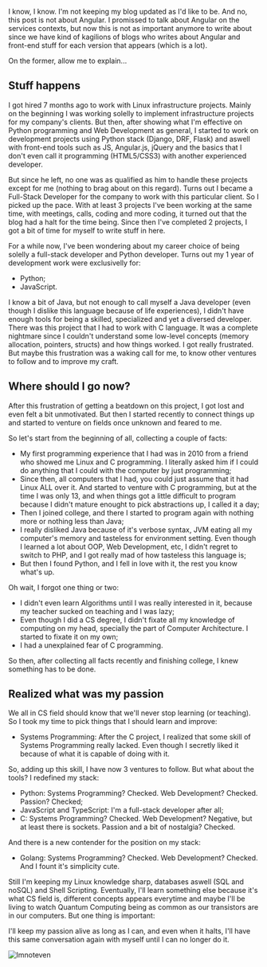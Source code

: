 I know, I know. I'm not keeping my blog updated as I'd like to be. And no, this
post is not about Angular. I promissed to talk about Angular on the services
contexts, but now this is not as important anymore to write about since we have
kind of kagilions of blogs who writes about Angular and front-end stuff for each
version that appears (which is a lot).

On the former, allow me to explain...

## Stuff happens

I got hired 7 months ago to work with Linux infrastructure projects.
Mainly on the beginning I was working solelly to implement infrastructure
projects for my company's clients. But then, after showing what I'm effective
on Python programming and Web Development as general, I started to work on
development projects using Python stack (Django, DRF, Flask) and aswell with
front-end tools such as JS, Angular.js, jQuery and the basics that I don't even
call it programming (HTML5/CSS3) with another experienced developer.

But since he left, no one was as qualified as him to handle these projects
except for me (nothing to brag about on this regard). Turns out I became a
Full-Stack Developer for the company to work with this particular client. So I
picked up the pace. With at least 3 projects I've been working at the same time,
with meetings, calls, coding and more coding, it turned out that the blog had a
halt for the time being. Since then I've completed 2 projects, I got a bit of
time for myself to write stuff in here.

For a while now, I've been wondering about my career choice of being solelly a
full-stack developer and Python developer. Turns out my 1 year of development
work were exclusivelly for:

- Python;
- JavaScript.

I know a bit of Java, but not enough to call myself a Java developer (even
though I dislike this language because of life experiences), I didn't have enough
tools for being a skilled, specialized and yet a diversed developer.
There was this project that I had to work with C language. It was a complete
nightmare since I couldn't understand some low-level concepts (memory allocation,
pointers, structs) and how things worked. I got really frustrated. But maybe
this frustration was a waking call for me, to know other ventures to follow and
to improve my craft.

## Where should I go now?

After this frustration of getting a beatdown on this project, I got lost and
even felt a bit unmotivated. But
then I started recently to connect things up and started to venture on fields 
once unknown and feared to me.

So let's start from the beginning of all, collecting a couple of facts:

- My first programming experience that I had was in 2010 from a friend who showed
me Linux and C programming. I literally asked him if I could do anything that I
could with the computer by just programming;
- Since then, all computers that I had, you could just assume that it had Linux
ALL over it. And started to venture with C programming, but at the time I was only
13, and when things got a little difficult to program because I didn't mature
enought to pick abstractions up, I called it a day;
- Then I joined college, and there I started to program again with nothing more
or nothing less than Java;
- I really disliked Java because of it's verbose syntax, JVM eating all my computer's
memory and tasteless for environment setting. Even though I learned a lot about
OOP, Web Development, etc, I didn't regret to switch to PHP, and I got really mad
of how tasteless this language is;
- But then I found Python, and I fell in love with it, the rest you know what's up.

Oh wait, I forgot one thing or two:

- I didn't even learn Algorithms until I was really interested in it, because
my teacher sucked on teaching and I was lazy;
- Even though I did a CS degree, I didn't fixate all my knowledge of computing
on my head, specially the part of Computer Architecture. I started to fixate it
on my own;
- I had a unexplained fear of C programming.

So then, after collecting all facts recently and finishing college, I knew
something has to be done.

## Realized what was my passion

We all in CS field should know that we'll never stop learning (or teaching). So
I took my time to pick things that I should learn and improve:

- Systems Programming: After the C project, I realized that some skill of 
Systems Programming really lacked. Even though I secretly liked it because of
what it is capable of doing with it.

So, adding up this skill, I have now 3 ventures to follow. But what about the
tools? I redefined my stack:

- Python: Systems Programming? Checked. Web Development? Checked. Passion? Checked;
- JavaScript and TypeScript: I'm a full-stack developer after all;
- C: Systems Programming? Checked. Web Development? Negative, but at least there
is sockets. Passion and a bit of nostalgia? Checked.

And there is a new contender for the position on my stack:

- Golang: Systems Programming? Checked. Web Development? Checked. And I fount 
it's simplicity cute.

Still I'm keeping my Linux knowledge sharp, databases aswell (SQL and noSQL) and
Shell Scripting. Eventually, I'll learn something else because it's what CS field
is, different concepts appears everytime and maybe I'll be living to watch
Quantum Computing being as common as our transistors are in our computers. But
one thing is important:

I'll keep my passion alive as long as I can, and even when it halts, I'll have
this same conversation again with myself until I can no longer do it.

![Imnoteven](https://media.giphy.com/media/xFkgcfTbpuyByVLajz/giphy.gif)
